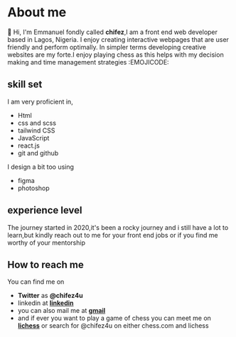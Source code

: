 # About me

👋 Hi, I'm Emmanuel fondly called **chifez**,I am a front end web developer based in Lagos, Nigeria.
I enjoy creating interactive webpages that are user friendly and perform optimally.
In simpler terms developing creative websites are my forte.I enjoy playing chess as this helps with my decision making and time management strategies 
:EMOJICODE:
## skill set


I am very proficient in,

- Html
- css and scss
- tailwind CSS
- JavaScript
- react.js
- git and github

I design a bit too using 

- figma
- photoshop

## experience level

The journey started in 2020,it's been a rocky journey and i still have a lot to learn,but kindly reach out to me for your front end jobs 
or if you find me worthy of your mentorship

## How to reach me

You can find me on 

- **Twitter** as **@chifez4u**
- linkedin at **[linkedin](https://www.linkedin.com/in/ifeanyi-emmanuel-nwosu-81a027147)**
- you can also mail me at **[gmail](chifez1@gmail.com)**
- and if ever you want to play a game of chess you can meet me on **[lichess](https://lichess.org/@/chifez4u)** or search for @chifez4u on either chess.com and lichess



<!---
Chifez/Chifez is a ✨ special ✨ repository because its `README.md` (this file) appears on your GitHub profile.
You can click the Preview link to take a look at your changes.
--->

